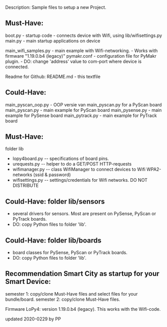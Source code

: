 Description: Sample files to setup a new Project.

## Must-Have:
boot.py - startup code - connects device with Wifi, using lib/wifisettings.py
main.py - main startup applications on device

main_wifi_samples.py - main example with Wifi-networking. 
                     - Works with firmware "1.19.0.b4 (legacy)"
pymakr.conf  - configuration file for PyMakr plugin. 
             - DO: change 'address' value to com-port where device is connected.

Readme for Github:
README.md - this textfile

## Could-Have:
main_pyscan_oop.py  - OOP versie van main_pyscan.py for a PyScan board
main_pyscan.py      - main example for PyScan board
main_pysense.py     - main example for PySense board
main_pytrack.py     - main example for PyTrack board

## Must-Have:
folder lib
- lopy4board.py  -- specifications of board pins.
- urequests.py  -- helper to do a GET/POST HTTP-requests
- wifimanager.py  -- class WifiManager to connect devices to Wifi WPA2-networks (ssid & password)
- wifisettings.py   -- settings/credentials for Wifi networks. DO NOT DISTRIBUTE

## Could-Have: folder lib/sensors
- several drivers for sensors. Most are present on PySense, PyScan or PyTrack boards.
- DO: copy Python files to folder 'lib'.

## Could-Have: folder lib/boards
- board classes for PySense, PyScan or PyTrack boards.
- DO: copy Python files to folder 'lib'.

## Recommendation Smart City as startup for your Smart Device:
semester 1: copy/clone Must-Have files and select files for your bundle/board.
semester 2: copy/clone Must-Have files.

Firmware LoPy4: version 1.19.0.b4 (legacy). This works with the Wifi-code.

updated 2020-0229 by PP
